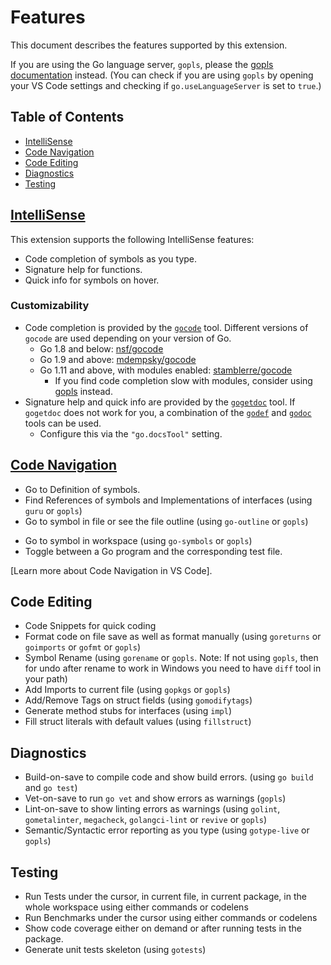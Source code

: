 # Features

This document describes the features supported by this extension.

If you are using the Go language server, `gopls`, please the [gopls documentation](gopls.md) instead. (You can check if you are using `gopls` by opening your VS Code settings and checking if `go.useLanguageServer` is set to `true`.)

## Table of Contents

* [IntelliSense](#intellisense)
* [Code Navigation](#code-navigation)
* [Code Editing](#code-editing)
* [Diagnostics](#diagnostics)
* [Testing](#testing)

## [IntelliSense](https://code.visualstudio.com/docs/editor/intellisense)

This extension supports the following IntelliSense features:

* Code completion of symbols as you type.
* Signature help for functions.
* Quick info for symbols on hover.

### Customizability

* Code completion is provided by the [`gocode`](tools.md#gocode) tool. Different versions of `gocode` are used depending on your version of Go.
  * Go 1.8 and below: [nsf/gocode](https://github.com/nsf/gocode)
  * Go 1.9 and above: [mdempsky/gocode](https://github.com/mdempsky/gocode)
  * Go 1.11 and above, with modules enabled: [stamblerre/gocode](https://github.com/stamblerre/gocode)
    * If you find code completion slow with modules, consider using [gopls](gopls.md) instead.
* Signature help and quick info are provided by the [`gogetdoc`](tools.md#gogetdoc) tool. If `gogetdoc` does not work for you, a combination of the [`godef`](tools.md#godef) and [`godoc`](tools.md#godoc) tools can be used.
  * Configure this via the `"go.docsTool"` setting.

## [Code Navigation](https://code.visualstudio.com/docs/editor/editingevolved)

* Go to Definition of symbols.
* Find References of symbols and Implementations of interfaces (using `guru` or `gopls`)
* Go to symbol in file or see the file outline (using `go-outline` or `gopls`)
- Go to symbol in workspace (using `go-symbols` or `gopls`)
- Toggle between a Go program and the corresponding test file.

[Learn more about Code Navigation in VS Code].

## Code Editing

- Code Snippets for quick coding
- Format code on file save as well as format manually (using `goreturns` or `goimports` or `gofmt` or `gopls`)
- Symbol Rename (using `gorename` or `gopls`. Note: If not using `gopls`, then for undo after rename to work in Windows you need to have `diff` tool in your path)
- Add Imports to current file (using `gopkgs` or `gopls`)
- Add/Remove Tags on struct fields (using `gomodifytags`)
- Generate method stubs for interfaces (using `impl`)
- Fill struct literals with default values (using `fillstruct`)

## Diagnostics

- Build-on-save to compile code and show build errors. (using `go build` and `go test`)
- Vet-on-save to run `go vet` and show errors as warnings (`gopls`)
- Lint-on-save to show linting errors as warnings (using `golint`, `gometalinter`, `megacheck`, `golangci-lint` or `revive` or `gopls`)
- Semantic/Syntactic error reporting as you type (using `gotype-live` or `gopls`)

## Testing

- Run Tests under the cursor, in current file, in current package, in the whole workspace using either commands or codelens 
- Run Benchmarks under the cursor using either commands or codelens
- Show code coverage either on demand or after running tests in the package.
- Generate unit tests skeleton (using `gotests`)